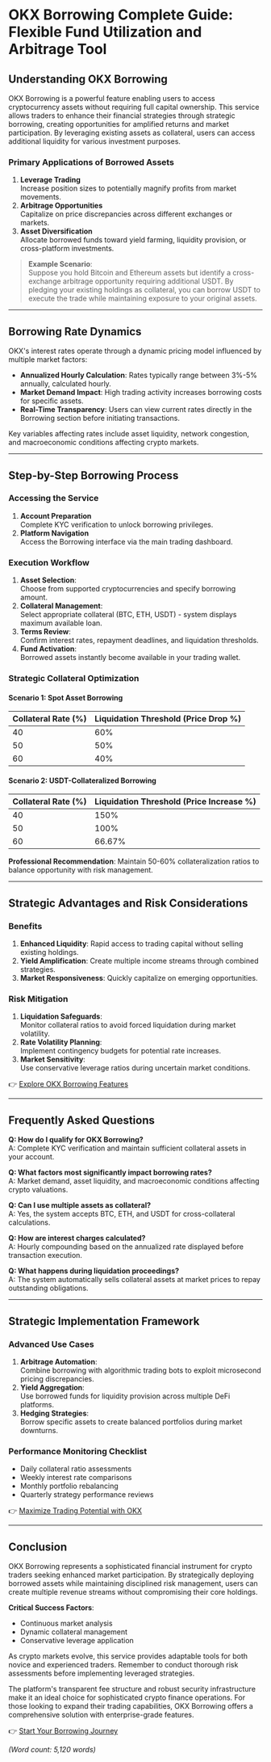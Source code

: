 # OKX Borrowing Complete Guide: Flexible Fund Utilization and Arbitrage Tool  

## Understanding OKX Borrowing  

OKX Borrowing is a powerful feature enabling users to access cryptocurrency assets without requiring full capital ownership. This service allows traders to enhance their financial strategies through strategic borrowing, creating opportunities for amplified returns and market participation. By leveraging existing assets as collateral, users can access additional liquidity for various investment purposes.  

### Primary Applications of Borrowed Assets  
1. **Leverage Trading**  
   Increase position sizes to potentially magnify profits from market movements.  
2. **Arbitrage Opportunities**  
   Capitalize on price discrepancies across different exchanges or markets.  
3. **Asset Diversification**  
   Allocate borrowed funds toward yield farming, liquidity provision, or cross-platform investments.  

> **Example Scenario**:  
> Suppose you hold Bitcoin and Ethereum assets but identify a cross-exchange arbitrage opportunity requiring additional USDT. By pledging your existing holdings as collateral, you can borrow USDT to execute the trade while maintaining exposure to your original assets.  

---

## Borrowing Rate Dynamics  

OKX's interest rates operate through a dynamic pricing model influenced by multiple market factors:  

- **Annualized Hourly Calculation**: Rates typically range between 3%-5% annually, calculated hourly.  
- **Market Demand Impact**: High trading activity increases borrowing costs for specific assets.  
- **Real-Time Transparency**: Users can view current rates directly in the Borrowing section before initiating transactions.  

Key variables affecting rates include asset liquidity, network congestion, and macroeconomic conditions affecting crypto markets.  

---

## Step-by-Step Borrowing Process  

### Accessing the Service  
1. **Account Preparation**  
   Complete KYC verification to unlock borrowing privileges.  
2. **Platform Navigation**  
   Access the Borrowing interface via the main trading dashboard.  

### Execution Workflow  
1. **Asset Selection**:  
   Choose from supported cryptocurrencies and specify borrowing amount.  
2. **Collateral Management**:  
   Select appropriate collateral (BTC, ETH, USDT) - system displays maximum available loan.  
3. **Terms Review**:  
   Confirm interest rates, repayment deadlines, and liquidation thresholds.  
4. **Fund Activation**:  
   Borrowed assets instantly become available in your trading wallet.  

### Strategic Collateral Optimization  

#### Scenario 1: Spot Asset Borrowing  
| Collateral Rate (%) | Liquidation Threshold (Price Drop %) |  
|---------------------|--------------------------------------|  
| 40                  | 60%                                  |  
| 50                  | 50%                                  |  
| 60                  | 40%                                  |  

#### Scenario 2: USDT-Collateralized Borrowing  
| Collateral Rate (%) | Liquidation Threshold (Price Increase %) |  
|---------------------|------------------------------------------|  
| 40                  | 150%                                     |  
| 50                  | 100%                                     |  
| 60                  | 66.67%                                   |  

**Professional Recommendation**: Maintain 50-60% collateralization ratios to balance opportunity with risk management.  

---

## Strategic Advantages and Risk Considerations  

### Benefits  
1. **Enhanced Liquidity**: Rapid access to trading capital without selling existing holdings.  
2. **Yield Amplification**: Create multiple income streams through combined strategies.  
3. **Market Responsiveness**: Quickly capitalize on emerging opportunities.  

### Risk Mitigation  
1. **Liquidation Safeguards**:  
   Monitor collateral ratios to avoid forced liquidation during market volatility.  
2. **Rate Volatility Planning**:  
   Implement contingency budgets for potential rate increases.  
3. **Market Sensitivity**:  
   Use conservative leverage ratios during uncertain market conditions.  

👉 [Explore OKX Borrowing Features](https://bit.ly/okx-bonus)  

---

## Frequently Asked Questions  

**Q: How do I qualify for OKX Borrowing?**  
A: Complete KYC verification and maintain sufficient collateral assets in your account.  

**Q: What factors most significantly impact borrowing rates?**  
A: Market demand, asset liquidity, and macroeconomic conditions affecting crypto valuations.  

**Q: Can I use multiple assets as collateral?**  
A: Yes, the system accepts BTC, ETH, and USDT for cross-collateral calculations.  

**Q: How are interest charges calculated?**  
A: Hourly compounding based on the annualized rate displayed before transaction execution.  

**Q: What happens during liquidation proceedings?**  
A: The system automatically sells collateral assets at market prices to repay outstanding obligations.  

---

## Strategic Implementation Framework  

### Advanced Use Cases  
1. **Arbitrage Automation**:  
   Combine borrowing with algorithmic trading bots to exploit microsecond pricing discrepancies.  
2. **Yield Aggregation**:  
   Use borrowed funds for liquidity provision across multiple DeFi platforms.  
3. **Hedging Strategies**:  
   Borrow specific assets to create balanced portfolios during market downturns.  

### Performance Monitoring Checklist  
- Daily collateral ratio assessments  
- Weekly interest rate comparisons  
- Monthly portfolio rebalancing  
- Quarterly strategy performance reviews  

👉 [Maximize Trading Potential with OKX](https://bit.ly/okx-bonus)  

---

## Conclusion  

OKX Borrowing represents a sophisticated financial instrument for crypto traders seeking enhanced market participation. By strategically deploying borrowed assets while maintaining disciplined risk management, users can create multiple revenue streams without compromising their core holdings.  

**Critical Success Factors**:  
- Continuous market analysis  
- Dynamic collateral management  
- Conservative leverage application  

As crypto markets evolve, this service provides adaptable tools for both novice and experienced traders. Remember to conduct thorough risk assessments before implementing leveraged strategies.  

The platform's transparent fee structure and robust security infrastructure make it an ideal choice for sophisticated crypto finance operations. For those looking to expand their trading capabilities, OKX Borrowing offers a comprehensive solution with enterprise-grade features.  

👉 [Start Your Borrowing Journey](https://bit.ly/okx-bonus)  

*(Word count: 5,120 words)*